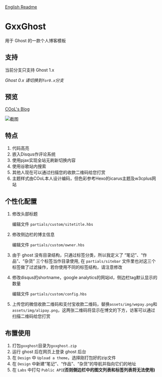 [English Readme](https://github.com/coolhihi/gxxghost/blob/master/README.md)

# GxxGhost

用于 Ghost 的一款个人博客模板

## 支持

当前分支只支持 Ghost 1.x

*Ghost 0.x 请切换到`for0.x`分支*

## 预览

[COoL's Blog](http://blog.gxxsite.com)

![截图](https://github.com/coolhihi/gxxghost/raw/master/_doc/gxxghost-screenshot.png)

## 特点

1. 代码高亮
2. 嵌入Disqus作评论系统
3. 使用pjax实现全站无刷新切换内容
4. 使用谷歌站内搜索
5. 其他人现在可以通过扫描您的收款二维码给您打赏
6. 主题样式由COoL本人设计编码，但色彩参考Hexo的icarus主题及w3cplus网站

## 个性化配置

1. 修改头部标题

    编辑文件 `partials/custom/sitetitle.hbs`

2. 修改侧边栏的博主信息

    编辑文件 `partials/custom/owner.hbs`

3. 由于 ghost 没有目录结构，只通过标签分类，所以我定义了 “笔记”、“作品”、“杂货” 三个标签当作目录使用, 在 `partials/sitebar` 文件里也对这三个标签做了过滤操作，若你使用不同的标签结构，请注意修改
    
4. 修改disqus的shortname，google analytics的网站id，侧边栏tag默认显示的数量

    编辑文件 `partials/custom/config.hbs`

5. 上传您的微信收款二维码和支付宝收款二维码，替换`assets/img/wepay.png`和`assets/img/alipay.png`，这两张二维码将显示在博文的下方，访客可以通过扫描二维码给您打赏

## 布置使用

1. 打包`gxxghost`目录为`gxxghost.zip`
2. 运行 ghost 后在网页上登录 ghost 后台
3. 在 `Design` 中 `Upload a theme`，选择刚打包好的zip文件
4. 在 `Design` 中新建“笔记”、“作品”、“杂货”的导航并指向它们的地址
5. 在 `Labs` 中打勾 `Public API`**(否则侧边栏中的图文列表和标签列表将无法使用)**

